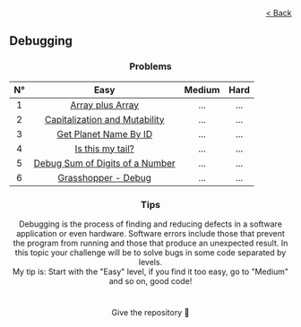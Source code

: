 <p align="right">
  <a href="/README.md">< Back</a>
</p>

<h2>Debugging</h2>

<h3 align="center">Problems</h3>

<div align="center">

| N° | Easy 	| Medium 	| Hard 	|
|:---: |:---:	|:---:	|:---:	|
| 1 | [Array plus Array](./array-plus-array/problem.md)	| ...	| ... |
| 2 | [Capitalization and Mutability](./capitalization-and-mutability/problem.md)	| ...	| ...	|
| 3 | [Get Planet Name By ID](./get-planet-name-by-id/problem.md) | ... | ... |
| 4 | [Is this my tail?](./is-this-my-tail/problem.md) | ... | ... |
| 5 | [Debug Sum of Digits of a Number](./debug-sum-of-digits-of-a-number/problem.md) | ... | ... |
| 6 | [Grasshopper - Debug](./grasshopper-debug/problem.md) | ... | ... |

</div>

<h3 align="center">Tips</h3>

<p align="center">Debugging is the process of finding and reducing defects in a software application or even hardware. Software errors include those that prevent the program from running and those that produce an unexpected result. In this topic your challenge will be to solve bugs in some code separated by levels.
<br>
My tip is: Start with the "Easy" level, if you find it too easy, go to "Medium" and so on, good code!</p>

#

<p align="center">Give the repository 🌟<p>
